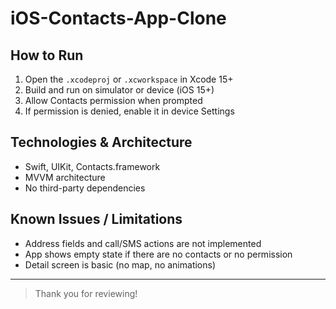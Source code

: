 # iOS-Contacts-App-Clone

## How to Run
1. Open the `.xcodeproj` or `.xcworkspace` in Xcode 15+
2. Build and run on simulator or device (iOS 15+)
3. Allow Contacts permission when prompted
4. If permission is denied, enable it in device Settings

## Technologies & Architecture
- Swift, UIKit, Contacts.framework
- MVVM architecture
- No third-party dependencies

## Known Issues / Limitations
- Address fields and call/SMS actions are not implemented
- App shows empty state if there are no contacts or no permission
- Detail screen is basic (no map, no animations)

---

> Thank you for reviewing!
